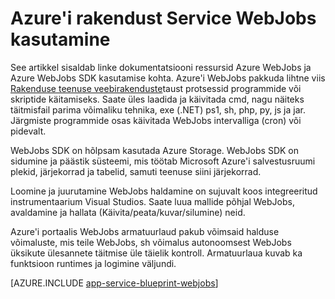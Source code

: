 <properties
    pageTitle="WebJobs Azure rakenduse teenus"
    description="Saate teada, kuidas koostada WebJobs tausta analüüse, nt salvestusruumi ja teenuse siini teenustega suhelda ja ajastatud tööülesannete loomine."
    services="app-service"
    documentationCenter=""
    authors="christopheranderson"
    manager="wpickett"
    editor="mollybos"/>

<tags
    ms.service="app-service"
    ms.workload="web"
    ms.tgt_pltfrm="na"
    ms.devlang="na"
    ms.topic="article"
    ms.date="12/10/2015"
    ms.author="chrande"/>

# <a name="using-webjobs-in-azure-app-service"></a>Azure'i rakendust Service WebJobs kasutamine

See artikkel sisaldab linke dokumentatsiooni ressursid Azure WebJobs ja Azure WebJobs SDK kasutamise kohta. Azure'i WebJobs pakkuda lihtne viis [Rakenduse teenuse veebirakenduste](http://go.microsoft.com/fwlink/?LinkId=529714)taust protsessid programmide või skriptide käitamiseks. Saate üles laadida ja käivitada cmd, nagu näiteks täitmisfail parima võimaliku tehnika, exe (.NET) ps1, sh, php, py, js ja jar. Järgmiste programmide osas käivitada WebJobs intervalliga (cron) või pidevalt.

WebJobs SDK on hõlpsam kasutada Azure Storage. WebJobs SDK on sidumine ja päästik süsteemi, mis töötab Microsoft Azure'i salvestusruumi plekid, järjekorrad ja tabelid, samuti teenuse siini järjekorrad.

Loomine ja juurutamine WebJobs haldamine on sujuvalt koos integreeritud instrumentaarium Visual Studios. Saate luua mallide põhjal WebJobs, avaldamine ja hallata (Käivita/peata/kuvar/silumine) neid.

Azure'i portaalis WebJobs armatuurlaud pakub võimsaid halduse võimaluste, mis teile WebJobs, sh võimalus autonoomsest WebJobs üksikute ülesannete täitmise üle täielik kontroll. Armatuurlaua kuvab ka funktsioon runtimes ja logimine väljundi.

[AZURE.INCLUDE [app-service-blueprint-webjobs](../../includes/app-service-blueprint-webjobs.md)]
